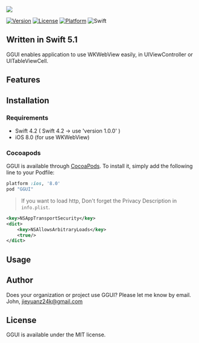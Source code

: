 <img src="./Doc/logo.png">

[![Version](https://img.shields.io/cocoapods/v/GGUI.svg?style=flat)](http://cocoapods.org/pods/GGUI)
[![License](https://img.shields.io/cocoapods/l/GGUI.svg?style=flat)](http://cocoapods.org/pods/GGUI)
[![Platform](https://img.shields.io/cocoapods/p/GGUI.svg?style=flat)](http://cocoapods.org/pods/GGUI)
![Swift](https://img.shields.io/badge/%20in-swift%205.0-orange.svg)

## Written in Swift 5.1

GGUI enables application to use WKWebView easily, in UIViewController or UITableViewCell.

## Features


## Installation 

### Requirements 

- Swift 4.2 ( Swift 4.2 -> use 'version 1.0.0' )
- iOS 8.0 (for use WKWebView)

### Cocoapods

GGUI is available through [CocoaPods](http://cocoapods.org). To install it, simply add the following line to your Podfile:

```ruby
platform :ios, '8.0'
pod "GGUI"
```

> If you want to load http, Don't forget the Privacy Description in `info.plist`.

```xml
<key>NSAppTransportSecurity</key>
<dict>
    <key>NSAllowsArbitraryLoads</key>
    <true/>
</dict>
```

## Usage 


## Author

Does your organization or project use GGUI? Please let me know by email. John, jieyuanz24k@gmail.com

## License 

GGUI is available under the MIT license.
